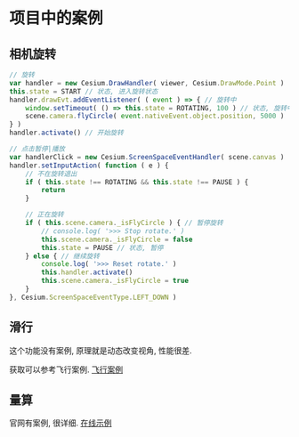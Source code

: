# 项目中的案例



## 相机旋转

```js
// 旋转
var handler = new Cesium.DrawHandler( viewer, Cesium.DrawMode.Point )
this.state = START // 状态, 进入旋转状态
handler.drawEvt.addEventListener( ( event ) => { // 旋转中
    window.setTimeout( () => this.state = ROTATING, 100 ) // 状态, 旋转中
    scene.camera.flyCircle( event.nativeEvent.object.position, 5000 )
} )
handler.activate() // 开始旋转

// 点击暂停|播放
var handlerClick = new Cesium.ScreenSpaceEventHandler( scene.canvas )
handler.setInputAction( function ( e ) {
    // 不在旋转退出
	if ( this.state !== ROTATING && this.state !== PAUSE ) { 
        return
    }

    // 正在旋转
    if ( this.scene.camera._isFlyCircle ) { // 暂停旋转
        // console.log( '>>> Stop rotate.' )
        this.scene.camera._isFlyCircle = false
        this.state = PAUSE // 状态, 暂停
    } else { // 继续旋转
        console.log( '>>> Reset rotate.' )
        this.handler.activate()
        this.scene.camera._isFlyCircle = true
    }
}, Cesium.ScreenSpaceEventType.LEFT_DOWN )
```



## 滑行

这个功能没有案例, 原理就是动态改变视角, 性能很差.

获取可以参考飞行案例. [飞行案例](http://support.supermap.com.cn:8090/webgl/examples/editor.html#flyRoute)



## 量算

官网有案例, 很详细. [在线示例](http://support.supermap.com.cn:8090/webgl/examples/editor.html#measureHandler)

